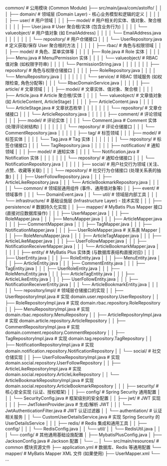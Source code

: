 
common/                         # 公用模块 (Common Module)
   ├── src/main/java/com/astolfo/
   │   │
   │   ├── domain/                   # 领域层 (Domain Layer) - 核心业务模型和逻辑的定义
   │   │   │
   │   │   ├── user/                 # 用户领域
   │   │   │   ├── model/            # 用户相关的实体、值对象、聚合根
   │   │   │   │   ├── User.java             # User 聚合根/实体 (包含业务行为)
   │   │   │   │   └── valueobject/      # 用户值对象 (如 EmailAddress)
   │   │   │   │       └── EmailAddress.java
   │   │   │   │
   │   │   │   └── repository/       # 用户仓储接口
   │   │   │       └── UserRepository.java # 定义获取/保存 User 聚合根的方法
   │   │   │
   │   │   ├── rbac/                 # 角色与权限领域
   │   │   │   ├── model/            # 角色、菜单实体等
   │   │   │   │   ├── Role.java             # Role 实体
   │   │   │   │   ├── Menu.java             # Menu/Permission 实体
   │   │   │   │   └── valueobject/      # RBAC 值对象 (如权限字符串)
   │   │   │   │       └── PermissionString.java
   │   │   │   │
   │   │   │   ├── repository/       # 角色与权限仓储接口
   │   │   │   │   ├── RoleRepository.java
   │   │   │   │   └── MenuRepository.java
   │   │   │   │
   │   │   │   └── service/          # RBAC 领域服务 (如权限检查, 角色分配等)
   │   │   │       └── RbacDomainService.java
   │   │   │
   │   │   ├── article/              # 文章领域
   │   │   │   ├── model/            # 文章实体、值对象、聚合根
   │   │   │   │   ├── Article.java          # Article 聚合根/实体
   │   │   │   │   └── valueobject/      # 文章值对象 (如 ArticleContent, ArticleStage)
   │   │   │   │       ├── ArticleContent.java
   │   │   │   │       └── ArticleStage.java # 文章状态枚举
   │   │   │   │
   │   │   │   └── repository/       # 文章仓储接口
   │   │   │       └── ArticleRepository.java
   │   │   │
   │   │   ├── comment/              # 评论领域
   │   │   │   ├── model/            # 评论实体
   │   │   │   │   └── Comment.java          # Comment 实体 (处理评论树结构)
   │   │   │   │
   │   │   │   └── repository/       # 评论仓储接口
   │   │   │       └── CommentRepository.java
   │   │   │
   │   │   ├── tag/                  # 标签领域
   │   │   │   ├── model/            # 标签实体
   │   │   │   │   └── Tag.java              # Tag 实体
   │   │   │   │
   │   │   │   └── repository/       # 标签仓储接口
   │   │   │       └── TagRepository.java
   │   │   │
   │   │   ├── notification/         # 通知领域
   │   │   │   ├── model/            # 通知实体
   │   │   │   │   └── Notification.java     # Notification 实体
   │   │   │   │
   │   │   │   └── repository/       # 通知仓储接口
   │   │   │       └── NotificationRepository.java
   │   │   │
   │   │   ├── social/               # 用户社交行为领域 (关注、点赞、收藏等关联)
   │   │   │   └── repository/       # 社交行为仓储接口 (处理关系表的抽象)
   │   │   │       ├── UserFollowRepository.java
   │   │   │       ├── ArticleLikeRepository.java
   │   │   │       └── ArticleBookmarkRepository.java
   │   │   │
   │   │   └── common/               # 领域层通用组件 (事件、通用值对象等)
   │   │       ├── event/            # 领域事件
   │   │       │   └── DomainEvent.java
   │   │       └── util/             # 领域层内部工具
   │   │
   │   └── infrastructure/           # 基础设施层 (Infrastructure Layer) - 技术实现
   │       │
   │       ├── persistence/          # 数据持久化实现
   │       │   ├── mapper/           # MyBatis Plus Mapper 接口 (直接对应数据库操作)
   │       │   │   ├── UserMapper.java
   │       │   │   ├── RoleMapper.java
   │       │   │   ├── MenuMapper.java
   │       │   │   ├── ArticleMapper.java
   │       │   │   ├── CommentMapper.java
   │       │   │   ├── TagMapper.java
   │       │   │   ├── NotificationMapper.java
   │       │   │   ├── UserRoleMapper.java   # 关系表 Mapper
   │       │   │   ├── RoleMenuMapper.java
   │       │   │   ├── ArticleTagMapper.java
   │       │   │   ├── ArticleLikeMapper.java
   │       │   │   ├── UserFollowMapper.java
   │       │   │   ├── NotificationReceiverMapper.java
   │       │   │   └── ArticleBookmarkMapper.java
   │       │   │
   │       │   ├── entity/           # MyBatis Plus 实体类 (与数据库表结构直接对应)
   │       │   │   ├── UserEntity.java
   │       │   │   ├── RoleEntity.java
   │       │   │   ├── MenuEntity.java
   │       │   │   ├── ArticleEntity.java
   │       │   │   ├── CommentEntity.java
   │       │   │   ├── TagEntity.java
   │       │   │   ├── UserRoleEntity.java
   │       │   │   ├── RoleMenuEntity.java
   │       │   │   ├── ArticleTagEntity.java
   │       │   │   ├── ArticleLikeEntity.java
   │       │   │   ├── UserFollowEntity.java
   │       │   │   ├── NotificationReceiverEntity.java
   │       │   │   └── ArticleBookmarkEntity.java
   │       │   │
   │       │   └── repository/impl/  # 领域层仓储接口的实现
   │       │       ├── UserRepositoryImpl.java       # 实现 domain.user.repository.UserRepository
   │       │       ├── RoleRepositoryImpl.java       # 实现 domain.rbac.repository.RoleRepository
   │       │       ├── MenuRepositoryImpl.java       # 实现 domain.rbac.repository.MenuRepository
   │       │       ├── ArticleRepositoryImpl.java    # 实现 domain.article.repository.ArticleRepository
   │       │       ├── CommentRepositoryImpl.java    # 实现 domain.comment.repository.CommentRepository
   │       │       ├── TagRepositoryImpl.java        # 实现 domain.tag.repository.TagRepository
   │       │       ├── NotificationRepositoryImpl.java # 实现 domain.notification.repository.NotificationRepository
   │       │       └── social/                       # 社交仓储实现
   │       │           ├── UserFollowRepositoryImpl.java # 实现 domain.social.repository.UserFollowRepository
   │       │           ├── ArticleLikeRepositoryImpl.java # 实现 domain.social.repository.ArticleLikeRepository
   │       │           └── ArticleBookmarkRepositoryImpl.java # 实现 domain.social.repository.ArticleBookmarkRepository
   │       │
   │       ├── security/             # 核心安全实现 (认证、授权框架)
   │       │   ├── config/           # Spring Security 通用配置
   │       │   │   └── SecurityConfig.java # 框架级别的安全配置
   │       │   ├── jwt/              # JWT 实现
   │       │   │   ├── JwtTokenProvider.java # 生成/解析 JWT
   │       │   │   └── JwtAuthenticationFilter.java # JWT 认证过滤器
   │       │   └── authentiation/    # 认证相关服务
   │       │       └── CustomUserDetailsService.java # 实现 Spring Security 的 UserDetailsService
   │       │
   │       ├── redis/                # Redis 集成和通用工具
   │       │   ├── config/
   │       │   │   └── RedisConfig.java
   │       │   └── util/
   │       │       └── RedisUtil.java
   │       │
   │       └── config/               # 其他通用基础设施配置
   │           ├── MybatisPlusConfig.java
   │           ├── JacksonConfig.java # Jackson 配置
   │           └── ...
   │
   └── src/main/resources/           # common 模块资源文件
       ├── application.yml           # 数据库、Redis 等通用配置
       └── mapper/                   # MyBatis Mapper XML 文件 (如果使用)
           ├── UserMapper.xml
           └── ...


